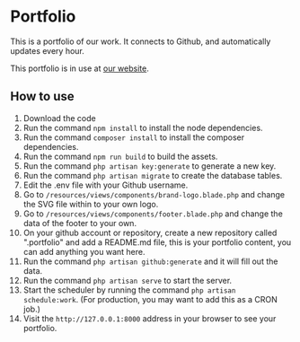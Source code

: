 # Portfolio
This is a portfolio of our work. It connects to Github, and automatically updates every hour.

This portfolio is in use at [our website](https://lexian.dev).

## How to use
1. Download the code
2. Run the command ``npm install`` to install the node dependencies.
3. Run the command ``composer install`` to install the composer dependencies.
4. Run the command ``npm run build`` to build the assets.
5. Run the command ``php artisan key:generate`` to generate a new key.
6. Run the command ``php artisan migrate`` to create the database tables.
7. Edit the .env file with your Github username.
8. Go to ``/resources/views/components/brand-logo.blade.php`` and change the SVG file within to your own logo.
9. Go to ``/resources/views/components/footer.blade.php`` and change the data of the footer to your own.
10. On your github account or repository, create a new repository called ".portfolio" and add a README.md file, this is your portfolio content, you can add anything you want here.
11. Run the command ``php artisan github:generate`` and it will fill out the data.
12. Run the command ``php artisan serve`` to start the server.
13. Start the scheduler by running the command ``php artisan schedule:work``. (For production, you may want to add this as a CRON job.)
14. Visit the ``http://127.0.0.1:8000`` address in your browser to see your portfolio.
